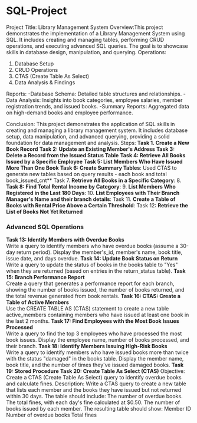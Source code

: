 # SQL-Project
Project Title: Library Management System
Overview:This project demonstrates the implementation of a Library Management System using SQL. It includes creating and managing tables, performing CRUD operations, and executing advanced SQL queries. The goal is to showcase skills in database design, manipulation, and querying.
Operations:
1. Database Setup
2. CRUD Operations
3. CTAS (Create Table As Select)
4. Data Analysis & Findings

Reports:
-Database Schema: Detailed table structures and relationships.
-Data Analysis: Insights into book categories, employee salaries, member registration trends, and issued books.
-Summary Reports: Aggregated data on high-demand books and employee performance.

Conclusion:
This project demonstrates the application of SQL skills in creating and managing a library management system. It includes database setup, data manipulation, and advanced querying, providing a solid foundation for data management and analysis.
Steps:
**Task 1. Create a New Book Record**
**Task 2: Update an Existing Member's Address**
**Task 3: Delete a Record from the Issued Status Table**
**Task 4: Retrieve All Books Issued by a Specific Employee**
**Task 5: List Members Who Have Issued More Than One Book**
**Task 6: Create Summary Tables**: Used CTAS to generate new tables based on query results - each book and total book_issued_cnt**
Task 7. **Retrieve All Books in a Specific Category**:
8. **Task 8: Find Total Rental Income by Category**:
9. **List Members Who Registered in the Last 180 Days**:
10. **List Employees with Their Branch Manager's Name and their branch details**:
Task 11. **Create a Table of Books with Rental Price Above a Certain Threshold**:
Task 12: **Retrieve the List of Books Not Yet Returned**
### Advanced SQL Operations
**Task 13: Identify Members with Overdue Books**  
Write a query to identify members who have overdue books (assume a 30-day return period). Display the member's_id, member's name, book title, issue date, and days overdue.
**Task 14: Update Book Status on Return**  
Write a query to update the status of books in the books table to "Yes" when they are returned (based on entries in the return_status table).
**Task 15: Branch Performance Report**  
Create a query that generates a performance report for each branch, showing the number of books issued, the number of books returned, and the total revenue generated from book rentals.
**Task 16: CTAS: Create a Table of Active Members**  
Use the CREATE TABLE AS (CTAS) statement to create a new table active_members containing members who have issued at least one book in the last 2 months.
**Task 17: Find Employees with the Most Book Issues Processed**  
Write a query to find the top 3 employees who have processed the most book issues. Display the employee name, number of books processed, and their branch.
**Task 18: Identify Members Issuing High-Risk Books**  
Write a query to identify members who have issued books more than twice with the status "damaged" in the books table. Display the member name, book title, and the number of times they've issued damaged books. 
**Task 19: Stored Procedure**
**Task 20: Create Table As Select (CTAS)**
Objective: Create a CTAS (Create Table As Select) query to identify overdue books and calculate fines.
Description: Write a CTAS query to create a new table that lists each member and the books they have issued but not returned within 30 days. The table should include:
    The number of overdue books.
    The total fines, with each day's fine calculated at $0.50.
    The number of books issued by each member.
    The resulting table should show:
    Member ID
    Number of overdue books
    Total fines
